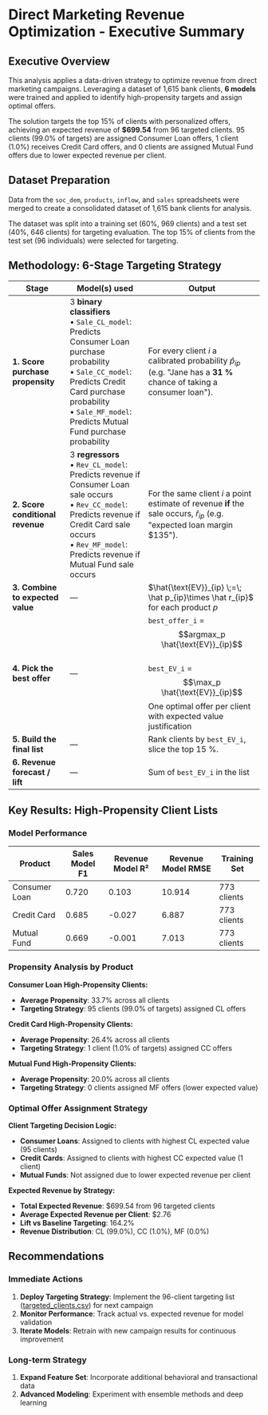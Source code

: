 # Direct Marketing Revenue Optimization - Executive Summary

## Executive Overview

This analysis applies a data-driven strategy to optimize revenue from direct marketing campaigns. Leveraging a dataset of 1,615 bank clients, **6 models** were trained and applied to identify high-propensity targets and assign optimal offers.

The solution targets the top 15% of clients with personalized offers, achieving an expected revenue of **$699.54** from 96 targeted clients. 95 clients (99.0% of targets) are assigned Consumer Loan offers, 1 client (1.0%) receives Credit Card offers, and 0 clients are assigned Mutual Fund offers due to lower expected revenue per client.

## Dataset Preparation
Data from the `soc_dem`, `products`, `inflow`, and `sales` spreadsheets were merged to create a consolidated dataset of 1,615 bank clients for analysis.

The dataset was split into a training set (60%, 969 clients) and a test set (40%, 646 clients) for targeting evaluation. The top 15% of clients from the test set (96 individuals) were selected for targeting.

## Methodology: 6-Stage Targeting Strategy

| Stage                            | Model(s) used                                                                     | Output                                                                                                        |
| -------------------------------- | ------------------------------------------------------------------------------------------ | ------------------------------------------------------------------------------------------------------------------------------ |
| **1. Score purchase propensity** | 3 **binary classifiers**<br> • `Sale_CL_model`: Predicts Consumer Loan purchase probability <br> • `Sale_CC_model`: Predicts Credit Card purchase probability <br> • `Sale_MF_model`: Predicts Mutual Fund purchase probability | For every client *i* a calibrated probability  $\hat p_{ip}$ (e.g. "Jane has a **31 %** chance of taking a consumer loan").    |
| **2. Score conditional revenue** | 3 **regressors**<br> • `Rev_CL_model`: Predicts revenue if Consumer Loan sale occurs<br> • `Rev_CC_model`: Predicts revenue if Credit Card sale occurs <br> • `Rev_MF_model`: Predicts revenue if Mutual Fund sale occurs           | For the same client *i* a point estimate of revenue **if** the sale occurs, $\hat r_{ip}$ (e.g. "expected loan margin \$135"). |
| **3. Combine to expected value** | —                                                                    | $\hat{\text{EV}}_{ip} \;=\; \hat p_{ip}\times \hat r_{ip}$ for each product *p*                                                |
| **4. Pick the best offer**       | —                                                                        | `best_offer_i` = $$argmax_p \hat{\text{EV}}_{ip}$$ <br>`best_EV_i` = $$\max_p \hat{\text{EV}}_{ip}$$        One optimal offer per client with expected value justification                         |
| **5. Build the final list**      | —                                                                   | Rank clients by `best_EV_i`, slice the top 15 %.                                                                               |
| **6. Revenue forecast / lift**   | —                                                                           | Sum of `best_EV_i` in the list                                                                                                 |


## Key Results: High-Propensity Client Lists

### Model Performance
| Product | Sales Model F1 | Revenue Model R² | Revenue Model RMSE | Training Set |
|---------|----------------|------------------|-------------------|--------------|
| Consumer Loan | 0.720 | 0.103 | 10.914 | 773 clients |
| Credit Card | 0.685 | -0.027 | 6.887 | 773 clients |
| Mutual Fund | 0.669 | -0.001 | 7.013 | 773 clients |

### Propensity Analysis by Product

**Consumer Loan High-Propensity Clients:**
- **Average Propensity**: 33.7% across all clients
- **Targeting Strategy**: 95 clients (99.0% of targets) assigned CL offers

**Credit Card High-Propensity Clients:**
- **Average Propensity**: 26.4% across all clients
- **Targeting Strategy**: 1 client (1.0% of targets) assigned CC offers

**Mutual Fund High-Propensity Clients:**
- **Average Propensity**: 20.0% across all clients
- **Targeting Strategy**: 0 clients assigned MF offers (lower expected value)

### Optimal Offer Assignment Strategy

**Client Targeting Decision Logic:**
- **Consumer Loans**: Assigned to clients with highest CL expected value (95 clients)
- **Credit Cards**: Assigned to clients with highest CC expected value (1 client)  
- **Mutual Funds**: Not assigned due to lower expected revenue per client

**Expected Revenue by Strategy:**
- **Total Expected Revenue**: $699.54 from 96 targeted clients
- **Average Expected Revenue per Client**: $2.76
- **Lift vs Baseline Targeting**: 164.2%
- **Revenue Distribution**: CL (99.0%), CC (1.0%), MF (0.0%)


## Recommendations

### Immediate Actions
1. **Deploy Targeting Strategy**: Implement the 96-client targeting list ([targeted_clients.csv](./targeted_clients.csv)) for next campaign
2. **Monitor Performance**: Track actual vs. expected revenue for model validation
3. **Iterate Models**: Retrain with new campaign results for continuous improvement

### Long-term Strategy
1. **Expand Feature Set**: Incorporate additional behavioral and transactional data
2. **Advanced Modeling**: Experiment with ensemble methods and deep learning

